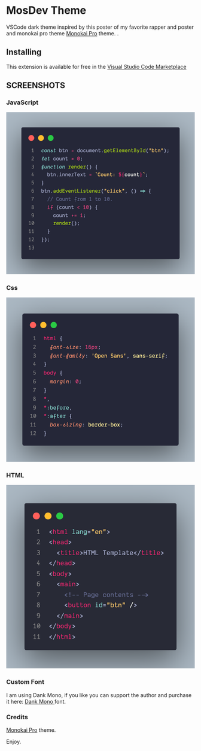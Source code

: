 # MosDev Theme

VSCode dark theme inspired by this poster of my favorite rapper and poster and monokai pro theme [Monokai Pro](https://marketplace.visualstudio.com/items?itemName=monokai.theme-monokai-pro-vscode) theme. .

## Installing

This extension is available for free in the [Visual Studio Code Marketplace]()

## SCREENSHOTS



### JavaScript

![ScreenShot](https://github.com/Amiinoz/mosdev/blob/main/screenshots/js.png)

### Css

![ScreenShot](https://github.com/Amiinoz/mosdev/blob/main/screenshots/css.png)

### HTML

![ScreenShot](https://github.com/Amiinoz/mosdev/blob/main/screenshots/html.png)




### Custom Font

I am using Dank Mono, if you like you can support the author and purchase it here: [Dank Mono ](https://philpl.gumroad.com/l/dank-mono) font.


### Credits
[Monokai Pro](https://marketplace.visualstudio.com/items?itemName=monokai.theme-monokai-pro-vscode) theme.


Enjoy.
